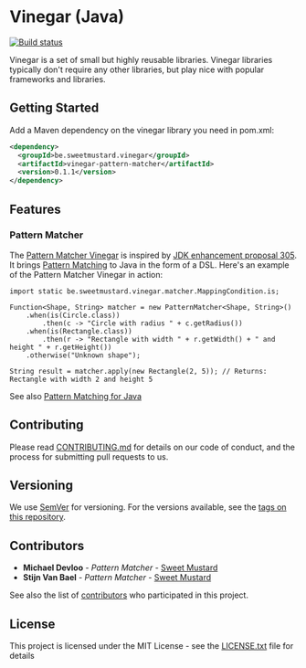 # Vinegar (Java)

[![Build status](https://travis-ci.org/sweet-mustard/vinegar-java.svg?branch=master)](https://travis-ci.org/sweet-mustard/vinegar-java)

Vinegar is a set of small but highly reusable libraries.
Vinegar libraries typically don't require any other libraries, but play nice with popular frameworks and libraries.

## Getting Started

Add a Maven dependency on the vinegar library you need in pom.xml:

```xml
<dependency>
  <groupId>be.sweetmustard.vinegar</groupId>
  <artifactId>vinegar-pattern-matcher</artifactId>
  <version>0.1.1</version>
</dependency>
```

## Features

### Pattern Matcher

The [Pattern Matcher Vinegar](pattern-matcher/README.md) is inspired by [JDK enhancement proposal 305](http://openjdk.java.net/jeps/305).
It brings [Pattern Matching](https://en.wikipedia.org/wiki/Pattern_matching) to Java in the form of a DSL.
Here's an example of the Pattern Matcher Vinegar in action:

```
import static be.sweetmustard.vinegar.matcher.MappingCondition.is;

Function<Shape, String> matcher = new PatternMatcher<Shape, String>()
    .when(is(Circle.class))
        .then(c -> "Circle with radius " + c.getRadius())
    .when(is(Rectangle.class))
        .then(r -> "Rectangle with width " + r.getWidth() + " and height " + r.getHeight())
    .otherwise("Unknown shape");

String result = matcher.apply(new Rectangle(2, 5)); // Returns: Rectangle with width 2 and height 5
```

See also [Pattern Matching for Java](http://cr.openjdk.java.net/~briangoetz/amber/pattern-match.html)

## Contributing

Please read [CONTRIBUTING.md](CONTRIBUTING.md) for details on our code of conduct, and the process for submitting pull requests to us.

## Versioning

We use [SemVer](http://semver.org/) for versioning. For the versions available, see the [tags on this repository](https://github.com/sweet-mustard/vinegar-java/tags). 

## Contributors

* **Michael Devloo** - *Pattern Matcher* - [Sweet Mustard](https://github.com/sweet-mustard)
* **Stijn Van Bael** - *Pattern Matcher* - [Sweet Mustard](https://github.com/sweet-mustard)

See also the list of [contributors](https://github.com/sweet-mustard/vinegar-java/contributors) who participated in this project.

## License

This project is licensed under the MIT License - see the [LICENSE.txt](LICENCE.txt) file for details